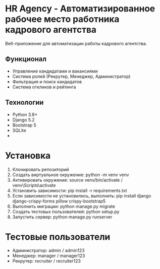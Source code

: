 # HR Agency - Автоматизированное рабочее место работника кадрового агентства

Веб-приложение для автоматизации работы кадрового агентства.

## Функционал
- Управление кандидатами и вакансиями
- Система ролей (Рекрутер, Менеджер, Администратор)
- Фильтрация и поиск кандидатов
- Система откликов и рейтинга

## Технологии
- Python 3.8+
- Django 5.2
- Bootstrap 5
- SQLite
- 
# Установка

1. Клонировать репозиторий  
2. Создать виртуальное окружение: python -m venv venv  
3. Активировать окружение: source venv/bin/activate / venv\Scripts\activate  
4. Установить зависимости: pip install -r requirements.txt  
5. Если зависимости не установились, выполнить: pip install django django-crispy-forms pillow crispy-bootstrap5  
6. Выполнить миграции: python manage.py migrate  
7. Создать тестовых пользователей: python setup.py  
8. Запустить сервер: python manage.py runserver  

# Тестовые пользователи

- Администратор: admin / admin123
- Менеджер: manager / manager123  
- Рекрутер: recruiter / recruiter123
